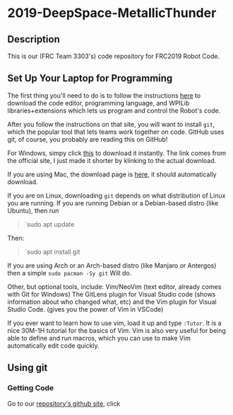 # 2019-DeepSpace-MetallicThunder
## Description
This is our (FRC Team 3303's) code repository for FRC2019 Robot Code.
## Set Up Your Laptop for Programming
The first thing you'll need to do is to follow the instructions [here](https://wpilib.screenstepslive.com/s/currentCS/m/java/l/1027503-installing-c-and-java-development-tools-for-frc) to download the code editor, programming language, and WPILib libraries+extensions which lets us program and control the Robot's code.

After you follow the instructions on that site, you will want to install `git`, which the popular tool that lets teams work together on code. GitHub uses git, of course, you probably are reading this on GitHub!

For Windows, simpy click [this](https://github.com/git-for-windows/git/releases/download/v2.20.1.windows.1/Git-2.20.1-64-bit.exe) to download it instantly. The link comes from the official site, I just made it shorter by klinking to the actual download.

If you are using Mac, the download page is [here](https://git-scm.com/download/mac), it should automatically download.

If you are on Linux, downloading `git` depends on what distribution of Linux you are running.
If you are running Debian or a Debian-based distro (like Ubuntu), then run
>`sudo apt update

Then:

>`sudo apt install git

If you are using Arch or an Arch-based distro (like Manjaro or Antergos) then a simple `sudo pacman -Sy git` Will do.

Other, but optional tools, include:
Vim/NeoVim (text editor, already comes with Git for Windows)
The GitLens plugin for Visual Studio code (shows information about who changed what, etc)
and the Vim plugin for Visual Studio Code. (gives you the power of Vim in VSCode)

If you ever want to learn how to use vim, load it up and type `:Tutor`. It is a nice 30M-1H tutorial for the basics of Vim. Vim is also very useful for being able to define and run macros, which you can use to make Vim automatically edit code quickly.
## Using git
### Getting Code
Go to our [repository's github site](https://github.com/Team3303/2019-DeepSpace-MetallicThunder), click